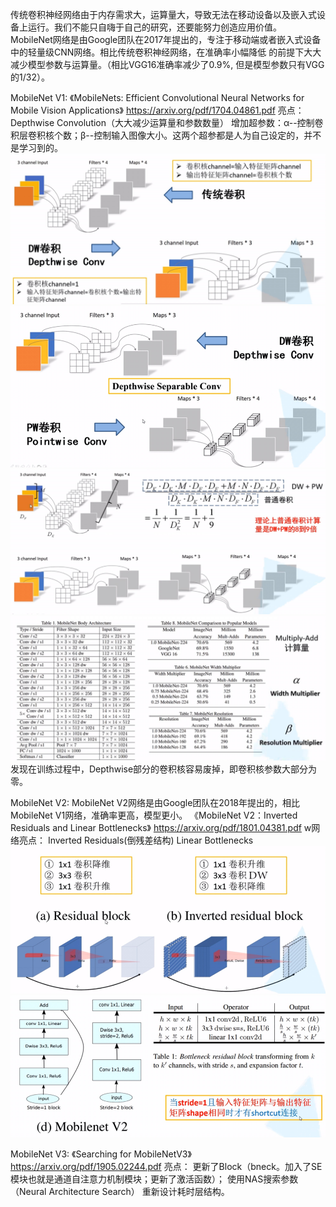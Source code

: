 传统卷积神经网络由于内存需求大，运算量大，导致无法在移动设备以及嵌入式设备上运行。我们不能只自嗨于自己的研究，还要能努力创造应用价值。
MobileNet网络是由Google团队在2017年提出的，专注于移动端或者嵌入式设备中的轻量级CNN网络。相比传统卷积神经网络，在准确率小幅降低
的前提下大大减少模型参数与运算量。（相比VGG16准确率减少了0.9%, 但是模型参数只有VGG的1/32）。

MobileNet V1:
《MobileNets: Efficient Convolutional Neural Networks for Mobile Vision Applications》
https://arxiv.org/pdf/1704.04861.pdf
亮点：
Depthwise Convolution（大大减少运算量和参数数量）
增加超参数：α--控制卷积层卷积核个数；β--控制输入图像大小。这两个超参都是人为自己设定的，并不是学习到的。
![img.png](materials/img1.png)
![img.png](materials/img2.png)
![img.png](materials/img3.png)
![img.png](materials/img4.png)
发现在训练过程中，Depthwise部分的卷积核容易废掉，即卷积核参数大部分为零。


MobileNet V2:
MobileNet V2网络是由Google团队在2018年提出的，相比MobileNet V1网络，准确率更高，模型更小。
《MobileNet V2：Inverted Residuals and Linear Bottlenecks》
https://arxiv.org/pdf/1801.04381.pdf
w网络亮点：
Inverted Residuals(倒残差结构)
Linear Bottlenecks
![img.png](materials/img5.png)
![img.png](materials/img6.png)


MobileNet V3:
《Searching for MobileNetV3》
https://arxiv.org/pdf/1905.02244.pdf
亮点：
更新了Block（bneck。加入了SE模块也就是通道自注意力机制模块；更新了激活函数）；
使用NAS搜索参数（Neural Architecture Search）
重新设计耗时层结构。

